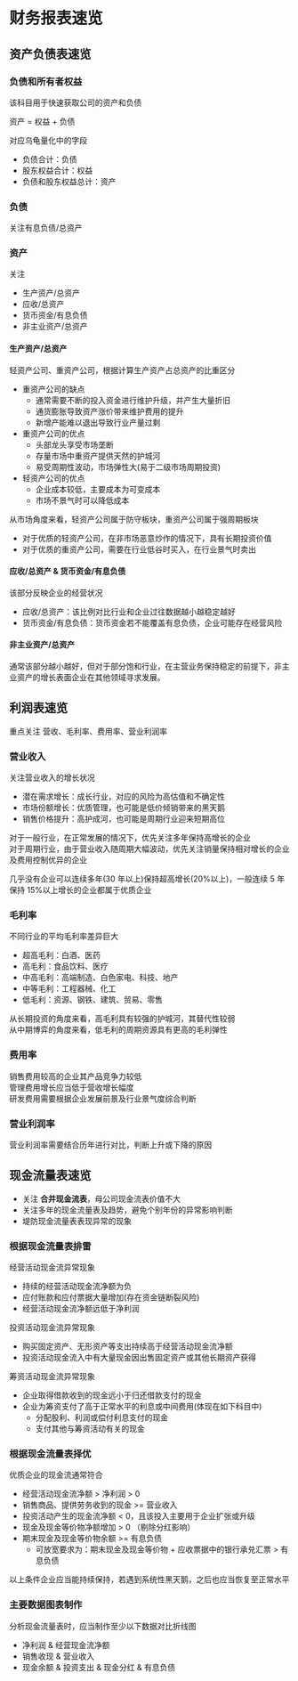 # 财务报表速览

## 资产负债表速览

### 负债和所有者权益

该科目用于快速获取公司的资产和负债

资产 = 权益 + 负债

对应乌龟量化中的字段

- 负债合计：负债
- 股东权益合计：权益
- 负债和股东权益总计：资产

### 负债

关注有息负债/总资产

### 资产

关注

- 生产资产/总资产
- 应收/总资产
- 货币资金/有息负债
- 非主业资产/总资产

#### 生产资产/总资产

轻资产公司、重资产公司，根据计算生产资产占总资产的比重区分

- 重资产公司的缺点
  - 通常需要不断的投入资金进行维护升级，并产生大量折旧
  - 通货膨胀导致资产涨价带来维护费用的提升
  - 新增产能难以退出导致行业产量过剩
- 重资产公司的优点
  - 头部龙头享受市场垄断
  - 存量市场中重资产提供天然的护城河
  - 易受周期性波动，市场弹性大(易于二级市场周期投资)
- 轻资产公司的优点
  - 企业成本较低，主要成本为可变成本
  - 市场不景气时可以降低成本

从市场角度来看，轻资产公司属于防守板块，重资产公司属于强周期板块

- 对于优质的轻资产公司，在非市场恶意炒作的情况下，具有长期投资价值
- 对于优质的重资产公司，需要在行业低谷时买入，在行业景气时卖出

#### 应收/总资产 & 货币资金/有息负债

该部分反映企业的经营状况

- 应收/总资产：该比例对比行业和企业过往数据越小越稳定越好
- 货币资金/有息负债：货币资金若不能覆盖有息负债，企业可能存在经营风险

#### 非主业资产/总资产

通常该部分越小越好，但对于部分饱和行业，在主营业务保持稳定的前提下，非主业资产的增长表面企业在其他领域寻求发展。

## 利润表速览

重点关注 营收、毛利率、费用率、营业利润率

### 营业收入

关注营业收入的增长状况

- 潜在需求增长：成长行业，对应的风险为高估值和不确定性
- 市场份额增长：优质管理，也可能是低价倾销带来的黑天鹅
- 销售价格提升：高护成河，也可能是周期行业迎来短期高位

对于一般行业，在正常发展的情况下，优先关注多年保持高增长的企业<br>
对于周期行业，由于营业收入随周期大幅波动，优先关注销量保持相对增长的企业及费用控制优异的企业

几乎没有企业可以连续多年(30 年以上)保持超高增长(20%以上)，一般连续 5 年保持 15%以上增长的企业都属于优质企业

### 毛利率

不同行业的平均毛利率差异巨大

- 超高毛利：白酒、医药
- 高毛利：食品饮料、医疗
- 中高毛利：高端制造、白色家电、科技、地产
- 中等毛利：工程器械、化工
- 低毛利：资源、钢铁、建筑、贸易、零售

从长期投资的角度来看，高毛利具有较强的护城河，其替代性较弱 <br>
从中期博弈的角度来看，低毛利的周期资源具有更高的毛利弹性

### 费用率

销售费用较高的企业其产品竞争力较低 <br>
管理费用增长应当低于营收增长幅度 <br>
研发费用需要根据企业发展前景及行业景气度综合判断

### 营业利润率

营业利润率需要结合历年进行对比，判断上升或下降的原因

## 现金流量表速览

- 关注 **合并现金流表**，母公司现金流表价值不大
- 关注多年的现金流量表及趋势，避免个别年份的异常影响判断
- 堤防现金流量表表现异常的现象

### 根据现金流量表排雷

经营活动现金流异常现象

- 持续的经营活动现金流净额为负
- 应付账款和应付票据大量增加(存在资金链断裂风险)
- 经营活动现金流净额远低于净利润

投资活动现金流异常现象

- 购买固定资产、无形资产等支出持续高于经营活动现金流净额
- 投资活动现金流入中有大量现金因出售固定资产或其他长期资产获得

筹资活动现金流异常现象

- 企业取得借款收到的现金远小于归还借款支付的现金
- 企业为筹资支付了高于正常水平的利息或中间费用(体现在如下科目中)
  - 分配股利、利润或偿付利息支付的现金
  - 支付其他与筹资活动有关的现金

### 根据现金流量表择优

优质企业的现金流通常符合

- 经营活动现金流净额 > 净利润 > 0
- 销售商品、提供劳务收到的现金 >= 营业收入
- 投资活动产生的现金流净额 < 0，且该投入主要用于企业扩张或升级
- 现金及现金等价物净额增加 > 0 （剔除分红影响）
- 期末现金及现金等价物余额 >= 有息负债
  - 可放宽要求为：期末现金及现金等价物 + 应收票据中的银行承兑汇票 > 有息负债

以上条件企业应当能持续保持，若遇到系统性黑天鹅，之后也应当恢复至正常水平

### 主要数据图表制作

分析现金流量表时，应当制作至少以下数据对比折线图

- 净利润 & 经营现金流净额
- 销售收现 & 营业收入
- 现金余额 & 投资支出 & 现金分红 & 有息负债
